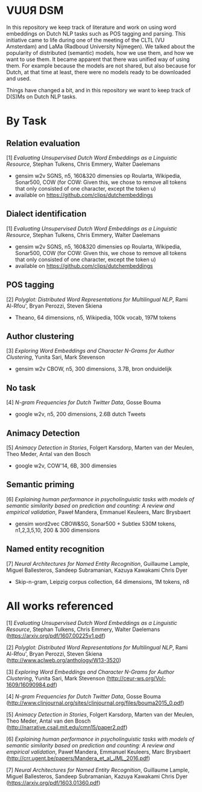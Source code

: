 # VUUЯ DSM
In this repository we keep track of literature and work on using word embeddings on Dutch NLP tasks such as POS tagging and parsing. This initiative came to life during one of the meeting of the CLTL (VU Amsterdam) and LaMa (Radboud University Nijmegen). We talked about the popularity of distributed (semantic) models, how we use them, and how we want to use them. It became apparent that there was unified way of using them. For example because the models are not shared, but also because for Dutch, at that time at least, there were no models ready to be downloaded and used.

Things have changed a bit, and in this repository we want to keep track of D(S)Ms on Dutch NLP tasks.

# By Task

## Relation evaluation
[1] *Evaluating Unsupervised Dutch Word Embeddings as a Linguistic Resource*, Stephan Tulkens, Chris Emmery, Walter Daelemans
+ gensim w2v SGNS, n5, 160&320 dimensies op Roularta, Wikipedia, Sonar500, COW (for COW: Given this, we chose to remove all tokens that only consisted of one character,  except the token u)
+ available on https://github.com/clips/dutchembeddings

## Dialect identification
[1] *Evaluating Unsupervised Dutch Word Embeddings as a Linguistic Resource*, Stephan Tulkens, Chris Emmery, Walter Daelemans
+ gensim w2v SGNS, n5, 160&320 dimensies op Roularta, Wikipedia, Sonar500, COW (for COW: Given this, we chose to remove all tokens that only consisted of one character,  except the token u)
+ available on https://github.com/clips/dutchembeddings

## POS tagging
[2] *Polyglot: Distributed Word Representations for Multilingual NLP*, Rami Al-Rfou', Bryan Perozzi, Steven Skiena
+ Theano, 64 dimensions, n5, Wikipedia, 100k vocab, 197M tokens

## Author clustering
[3] *Exploring Word Embeddings and Character N-Grams for Author Clustering*, Yunita Sari, Mark Stevenson
+ gensim w2v CBOW, n5, 300 dimensions, 3.7B, bron onduidelijk

## No task
[4] *N-gram Frequencies for Dutch Twitter Data*, Gosse Bouma
+ google w2v, n5, 200 dimensions, 2.6B dutch Tweets

## Animacy Detection
[5] *Animacy Detection in Stories*, Folgert Karsdorp, Marten van der Meulen, Theo Meder, Antal van den Bosch
+   google w2v, COW'14, 6B, 300 dimensies

## Semantic priming
[6] *Explaining human performance in psycholinguistic tasks with models of semantic similarity based on prediction and counting: A review and empirical validation*, Paweł Mandera, Emmanuel Keuleers, Marc Brysbaert
+ gensim word2vec CBOW&SG, Sonar500 + Subtlex 530M tokens, n1,2,3,5,10, 200 & 300 dimensions

## Named entity recognition
[7] *Neural Architectures for Named Entity Recognition*, Guillaume Lample, Miguel Ballesteros, Sandeep Subramanian, Kazuya Kawakami Chris Dyer
+ Skip-n-gram, Leipzig corpus collection, 64 dimensions, 1M tokens, n8

# All works referenced
[1] *Evaluating Unsupervised Dutch Word Embeddings as a Linguistic Resource*, Stephan Tulkens, Chris Emmery, Walter Daelemans (https://arxiv.org/pdf/1607.00225v1.pdf)

[2] *Polyglot: Distributed Word Representations for Multilingual NLP*, Rami Al-Rfou', Bryan Perozzi, Steven Skiena (http://www.aclweb.org/anthology/W13-3520)

[3] *Exploring Word Embeddings and Character N-Grams for Author Clustering*, Yunita Sari, Mark Stevenson (http://ceur-ws.org/Vol-1609/16090984.pdf)

[4] *N-gram Frequencies for Dutch Twitter Data*, Gosse Bouma (http://www.clinjournal.org/sites/clinjournal.org/files/bouma2015_0.pdf)

[5] *Animacy Detection in Stories*, Folgert Karsdorp, Marten van der Meulen, Theo Meder, Antal van den Bosch (http://narrative.csail.mit.edu/cmn15/paper2.pdf)

[6] *Explaining human performance in psycholinguistic tasks with models of semantic similarity based on prediction and counting: A review and empirical validation*, Paweł Mandera, Emmanuel Keuleers, Marc Brysbaert (http://crr.ugent.be/papers/Mandera_et_al_JML_2016.pdf)

[7] *Neural Architectures for Named Entity Recognition*, Guillaume Lample, Miguel Ballesteros, Sandeep Subramanian, Kazuya Kawakami Chris Dyer (https://arxiv.org/pdf/1603.01360.pdf)
